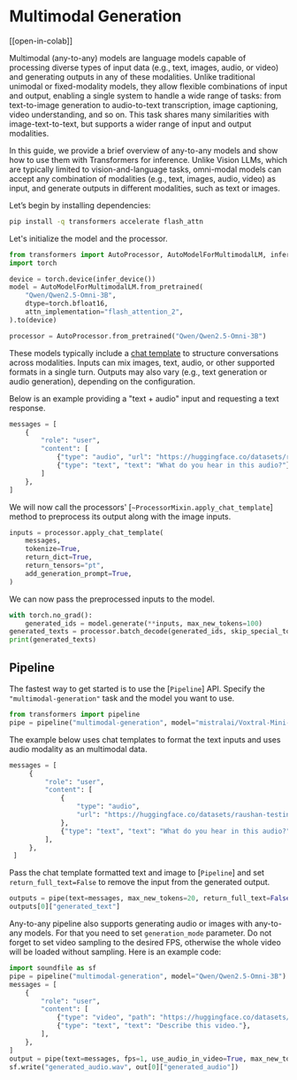 <!--Copyright 2025 The HuggingFace Team. All rights reserved.

Licensed under the Apache License, Version 2.0 (the "License"); you may not use this file except in compliance with
the License. You may obtain a copy of the License at

http://www.apache.org/licenses/LICENSE-2.0

Unless required by applicable law or agreed to in writing, software distributed under the License is distributed on
an "AS IS" BASIS, WITHOUT WARRANTIES OR CONDITIONS OF ANY KIND, either express or implied. See the License for the
specific language governing permissions and limitations under the License.

⚠️ Note that this file is in Markdown but contain specific syntax for our doc-builder (similar to MDX) that may not be
rendered properly in your Markdown viewer.

-->

# Multimodal Generation

[[open-in-colab]]

Multimodal (any-to-any) models are language models capable of processing diverse types of input data (e.g., text, images, audio, or video) and generating outputs in any of these modalities. Unlike traditional unimodal or fixed-modality models, they allow flexible combinations of input and output, enabling a single system to handle a wide range of tasks: from text-to-image generation to audio-to-text transcription, image captioning, video understanding, and so on. This task shares many similarities with image-text-to-text, but supports a wider range of input and output modalities.

In this guide, we provide a brief overview of any-to-any models and show how to use them with Transformers for inference. Unlike Vision LLMs, which are typically limited to vision-and-language tasks, omni-modal models can accept any combination of modalities (e.g., text, images, audio, video) as input, and generate outputs in different modalities, such as text or images.

Let’s begin by installing dependencies:

```bash
pip install -q transformers accelerate flash_attn
```

Let's initialize the model and the processor.

```python
from transformers import AutoProcessor, AutoModelForMultimodalLM, infer_device
import torch

device = torch.device(infer_device())
model = AutoModelForMultimodalLM.from_pretrained(
    "Qwen/Qwen2.5-Omni-3B",
    dtype=torch.bfloat16,
    attn_implementation="flash_attention_2",
).to(device)

processor = AutoProcessor.from_pretrained("Qwen/Qwen2.5-Omni-3B")
```

These models typically include a [chat template](./chat_templating) to structure conversations across modalities. Inputs can mix images, text, audio, or other supported formats in a single turn. Outputs may also vary (e.g., text generation or audio generation), depending on the configuration.

Below is an example providing a "text + audio" input and requesting a text response.

```python
messages = [
    {
        "role": "user",
        "content": [
            {"type": "audio", "url": "https://huggingface.co/datasets/raushan-testing-hf/audio-test/resolve/main/f2641_0_throatclearing.wav"},
            {"type": "text", "text": "What do you hear in this audio?"},
        ]
    },
]
```

We will now call the processors' [`~ProcessorMixin.apply_chat_template`] method to preprocess its output along with the image inputs.

```python
inputs = processor.apply_chat_template(
    messages,
    tokenize=True,
    return_dict=True,
    return_tensors="pt",
    add_generation_prompt=True,
)
```

We can now pass the preprocessed inputs to the model.

```python
with torch.no_grad():
    generated_ids = model.generate(**inputs, max_new_tokens=100)
generated_texts = processor.batch_decode(generated_ids, skip_special_tokens=True)
print(generated_texts)
```

## Pipeline

The fastest way to get started is to use the [`Pipeline`] API. Specify the `"multimodal-generation"` task and the model you want to use.

```python
from transformers import pipeline
pipe = pipeline("multimodal-generation", model="mistralai/Voxtral-Mini-3B-2507")
```

The example below uses chat templates to format the text inputs and uses audio modality as an multimodal data.

```python
messages = [
     {
         "role": "user",
         "content": [
             {
                 "type": "audio",
                 "url": "https://huggingface.co/datasets/raushan-testing-hf/audio-test/resolve/main/glass-breaking-151256.mp3",
             },
             {"type": "text", "text": "What do you hear in this audio?"},
         ],
     },
 ]
```

Pass the chat template formatted text and image to [`Pipeline`] and set `return_full_text=False` to remove the input from the generated output.

```python
outputs = pipe(text=messages, max_new_tokens=20, return_full_text=False)
outputs[0]["generated_text"]
```

Any-to-any pipeline also supports generating audio or images with any-to-any models. For that you need to set `generation_mode` parameter. Do not forget to set video sampling to the desired FPS, otherwise the whole video will be loaded without sampling. Here is an example code:

```python
import soundfile as sf
pipe = pipeline("multimodal-generation", model="Qwen/Qwen2.5-Omni-3B")
messages = [
    {
        "role": "user",
        "content": [
            {"type": "video", "path": "https://huggingface.co/datasets/raushan-testing-hf/videos-test/resolve/main/Cooking_cake.mp4"},
            {"type": "text", "text": "Describe this video."},
        ],
    },
]
output = pipe(text=messages, fps=1, use_audio_in_video=True, max_new_tokens=20, generation_mode="audio")
sf.write("generated_audio.wav", out[0]["generated_audio"])
```

